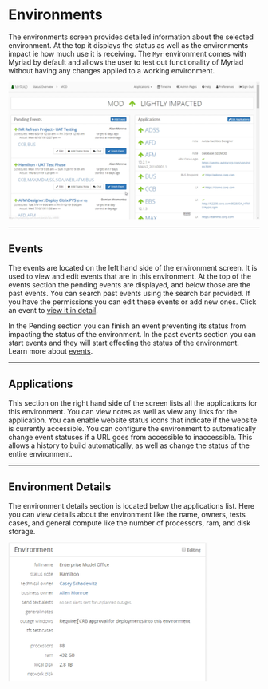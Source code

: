 # Environments
The environments screen provides detailed information about the selected environment. At the top it displays the status as well as the environments impact ie how much use it is receiving. The `Myr` environment comes with Myriad by default and allows the user to test out functionality of Myriad without having any changes applied to a working environment.

<img src="Media/Environments.png">

---
## Events
The events are located on the left hand side of the environment screen. It is used to view and edit events that are in this environment. At the top of the events section the pending events are displayed, and below those are the past events. You can search past events using the search bar provided. If you have the permissions you can edit these events or add new ones. Click an event to [view it in detail](Events.md).

In the Pending section you can finish an event preventing its status from impacting the status of the environment. In the past events section you can start events and they will start effecting the status of the environment. Learn more about [events](Events.md).

---
## Applications
This section on the right hand side of the screen lists all the applications for this environment. You can view notes as well as view any links for the application. You can enable website status icons that indicate if the website is currently accessible. You can configure the environment to automatically change event statuses if a URL goes from accessible to inaccessible. This allows a history to build automatically, as well as change the status of the entire environment.

---
## Environment Details
The environment details section is located below the applications list. Here you can view details about the environment like the name, owners, tests cases, and general compute like the number of processors, ram, and disk storage.

<img src="Media/Environments-Details.png" width="400">
